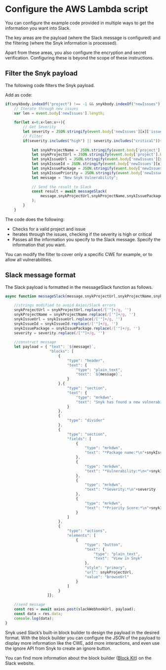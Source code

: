 # Configure the AWS Lambda script

You can configure the example code provided in multiple ways to get the information you want into Slack.

The key areas are the payload (where the Slack message is configured) and the filtering (where the Snyk information is processed).

Apart from these areas, you also configure the encryption and secret verification. Configuring these is beyond the scope of these instructions.

## Filter the Snyk payload

The following code filters the Snyk payload.

Add as code:

```javascript
if(snykbody.indexOf("project") !== -1 && snykbody.indexOf("newIssues") !== -1){
    // Iterate through new issues
    var len = event.body['newIssues'].length;
    
    for(let x=0;x<len;x++){    
        // Get Severity
        let severity = JSON.stringify(event.body['newIssues'][x]['issueData']['severity']);
        // Filter
        if(severity.includes("high") || severity.includes("critical")){
            
            let snykProjectName = JSON.stringify(event.body['project'].name);
            let snykProjectUrl = JSON.stringify(event.body['project'].browseUrl);
            let snykIssueUrl = JSON.stringify(event.body['newIssues'][x]['issueData'].url);
            let snykIssueId = JSON.stringify(event.body['newIssues'][x].id);
            let snykIssuePackage = JSON.stringify(event.body['newIssues'][x].pkgName);
            let snykIssuePriority = JSON.stringify(event.body['newIssues'][x]['priority'].score);
            let message = "New Snyk Vulnerability";
            
            // Send the result to Slack
            const result = await messageSlack(
                message,snykProjectUrl,snykProjectName,snykIssuePackage,snykIssueUrl,snykIssueId,severity,snykIssuePriority
            );
        } 
    }
```

The code does the following:

* Checks for a valid project and issue
* Iterates through the issues, checking if the severity is high or critical
* Passes all the information you specify to the Slack message. Specify the information that you want.

You can modify the filter to cover only a specific CWE for example, or to allow all vulnerabilities.

## Slack message format

The Slack payload is formatted in the messageSlack function as follows.

```javascript
async function messageSlack(message,snykProjectUrl,snykProjectName,snykIssuePackage,snykIssueUrl,snykIssueId,severity,snykIssuePriority) {
    
    //strings modified to avoid Axios/Slack errors 
    snykProjectUrl = snykProjectUrl.replace(/['"]+/g, '')
    snykProjectName = snykProjectName.replace(/['"]+/g, '')
    snykIssueUrl = snykIssueUrl.replace(/['"]+/g, '')
    snykIssueId = snykIssueId.replace(/['"]+/g, '')
    snykIssuePackage = snykIssuePackage.replace(/['"]+/g, '')
    severity = severity.replace(/['"]+/g, '')
    
    //construct message
    let payload = { "text": `${message}`,
                    "blocks": [
		                {
                			"type": "header",
                			"text": {
                				"type": "plain_text",
                				"text": `${message}`,
                			}
                		},{
                			"type": "section",
                			"text": {
                				"type": "mrkdwn",
                				"text": "Snyk has found a new vulnerability in the project:\n*<"+snykProjectUrl+"|"+snykProjectName+">*"
                			}
                		},
                		{
                			"type": "divider"
                		},
                		{
                			"type": "section",
                			"fields": [
                				{
                					"type": "mrkdwn",
                					"text": "*Package name:*\n"+snykIssuePackage
                				},
                				{
                					"type": "mrkdwn",
                					"text": "*Vulnerability:*\n<"+snykIssueUrl+"|"+snykIssueId+">"
                				},
                				{
                					"type": "mrkdwn",
                					"text": "*Severity:*\n"+severity
                				},
                				{
                					"type": "mrkdwn",
                					"text": "*Priority Score:*\n"+snykIssuePriority
                				}
                			]
                		},
                		{
                			"type": "actions",
                			"elements": [
                				{
                					"type": "button",
                					"text": {
                						"type": "plain_text",
                						"text": "View in Snyk"
                					},
                					"style": "primary",
                					"url": snykProjectUrl,
                					"value": "browseUrl"
                				}
                			]
                		}
	               ]};
    
    //send message 
    const res = await axios.post(slackWebhookUrl, payload);
    const data = res.data;
    console.log(data);
}
```

Snyk used Slack’s built-in block builder to design the payload in the desired format. With the block builder you can configure the JSON of the payload to display more information like the CWE, add more interactions, and even use the ignore API from Snyk to create an ignore button.

You can find more information about the block builder ([Block Kit](https://api.slack.com/block-kit)) on the Slack website.
